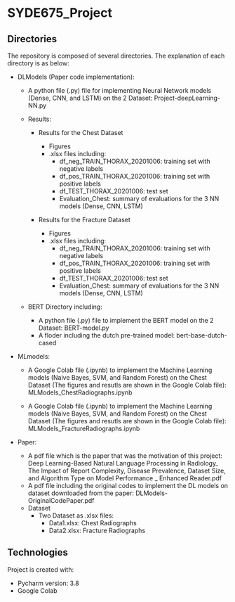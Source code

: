 # SYDE675_Project
## Directories
The repository is composed of several directories. The explanation of each directory is as below:


* DLModels (Paper code implementation):

  * A python file (.py) file for implementing Neural Network models (Dense, CNN, and LSTM) on the 2 Dataset: Project-deepLearning-NN.py
  
  * Results:
    * Results for the Chest Dataset
      * Figures
      * .xlsx files including:
        *  df_neg_TRAIN_THORAX_20201006: training set with negative labels  
        *  df_pos_TRAIN_THORAX_20201006: training set with positive labels
        *  df_TEST_THORAX_20201006: test set
        *  Evaluation_Chest: summary of evaluations for the 3 NN models (Dense, CNN, LSTM)
   
    * Results for the Fracture Dataset
      * Figures
      * .xlsx files including:
        *  df_neg_TRAIN_THORAX_20201006: training set with negative labels  
        *  df_pos_TRAIN_THORAX_20201006: training set with positive labels
        *  df_TEST_THORAX_20201006: test set
        *  Evaluation_Chest: summary of evaluations for the 3 NN models (Dense, CNN, LSTM)
       

  
  * BERT Directory including:
    * A python file (.py) file to implement the BERT model on the 2 Dataset: BERT-model.py
    * A floder including the dutch pre-trained model: bert-base-dutch-cased
    
    
* MLmodels:
  * A Google Colab file (.ipynb) to implement the Machine Learning models (Naive Bayes, SVM, and Random Forest) on the Chest Dataset
  (The figures and resutls are shown in the Google Colab file): MLModels_ChestRadiographs.ipynb
  
  * A Google Colab file (.ipynb) to implement the Machine Learning models (Naive Bayes, SVM, and Random Forest) on the Chest Dataset
  (The figures and resutls are shown in the Google Colab file): MLModels_FractureRadiographs.ipynb
  
* Paper:
   * A pdf file which is the paper that was the motivation of this project: Deep Learning-Based Natural Language Processing in Radiology_ The Impact of   Report Complexity, Disease Prevalence, Dataset Size, and Algorithm Type on Model Performance _ Enhanced Reader.pdf
   * A pdf file including the original codes to implement the DL models on dataset downloaded from the paper: DLModels-OriginalCodePaper.pdf
   * Dataset
     * Two Dataset as .xlsx files:
       * Data1.xlsx: Chest Radiographs
       * Data2.xlsx: Fracture Radiographs


## Technologies
Project is created with:
* Pycharm version: 3.8
* Google Colab
